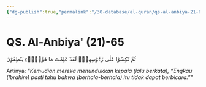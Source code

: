 ```yaml
---
{"dg-publish":true,"permalink":"/30-database/al-quran/qs-al-anbiya-21-65/"}
---
```



# QS. Al-Anbiya' (21)-65
ثُمَّ نُكِسُوْا عَلٰى رُءُوْسِهِمْۚ  لَقَدْ عَلِمْتَ مَا هٰٓؤُلَاۤءِ يَنْطِقُوْنَ 

Artinya: *"Kemudian mereka menundukkan kepala (lalu berkata), “Engkau (Ibrahim) pasti tahu bahwa (berhala-berhala) itu tidak dapat berbicara.”"*
